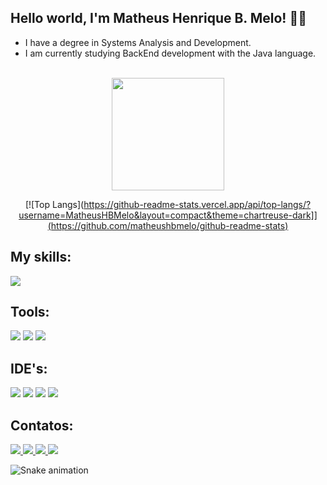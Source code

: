 ## Hello world, I'm Matheus Henrique B. Melo! :fist_right::fist_left:
- I have a degree in Systems Analysis and Development. 
- I am currently studying BackEnd development with the Java language.
<br>

<div align="center">
  <img height="180em" src="https://github-readme-stats.vercel.app/api?username=matheushbmelo&show_icons=true&theme=dark&include_all_commits=true&count_private=true"/>
  
[![Top Langs](https://github-readme-stats.vercel.app/api/top-langs/?username=MatheusHBMelo&layout=compact&theme=chartreuse-dark]](https://github.com/matheushbmelo/github-readme-stats)
</div>

## My skills:
<div align="left">
<img src="https://img.shields.io/badge/java-intermediário-%23ED8B00.svg?style=for-the-badge&logo=Java&logoColor=white"/>
</div>

## Tools:

<div align="left">
  <img src="https://img.shields.io/badge/git-%23F05033.svg?style=for-the-badge&logo=git&logoColor=white"/>
  <img src="https://img.shields.io/badge/Postman-FF6C37?style=for-the-badge&logo=postman&logoColor=white"/>
  <img src="https://img.shields.io/badge/netlify-%23000000.svg?style=for-the-badge&logo=netlify&logoColor=#00C7B7"/>
</div>
  
  
## IDE's:

<div align="left">
  <img src="https://img.shields.io/badge/IntelliJIDEA-000000.svg?style=for-the-badge&logo=intellij-idea&logoColor=white"/>
  <img src="https://img.shields.io/badge/Eclipse-FE7A16.svg?style=for-the-badge&logo=Eclipse&logoColor=white"/>
  <img src="https://img.shields.io/badge/Visual_Studio_Code-0078D4?style=for-the-badge&logo=visual%20studio%20code&logoColor=white"/>
  <img src="https://img.shields.io/badge/sublime_text-%23575757.svg?style=for-the-badge&logo=sublime-text&logoColor=important"/>
</div>
  
## Contatos:

<div align="left">
<a href="https://www.linkedin.com/in/matheushbmelo" alt="Linkedin">
    <img src="https://img.shields.io/badge/LinkedIn-0077B5?style=for-the-badge&logo=linkedin&logoColor=white"/>
  </a>
  
<a href="mailto:matheushbmelo@gmail.com" alt="Gmail">
    <img src="https://img.shields.io/badge/Gmail-D14836?style=for-the-badge&logo=gmail&logoColor=white"/>
  </a>

<a href="https://github.com/MatheusHBMelo" alt="GitHub">
  <img src="https://img.shields.io/badge/GitHub-100000?style=for-the-badge&logo=github&logoColor=white"/>
  </a>
  
<a href="https://dev.to/matheushbmelo" alt="DevTo">
  <img src="https://img.shields.io/badge/dev.to-100000?style=for-the-badge&logo=dev.to&logoColor=white"/>
  </a>
</div>


![Snake animation](https://github.com/MatheusHBMelo/MatheusHBMelo/blob/output/github-contribution-grid-snake.svg)
